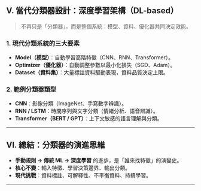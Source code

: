 
## V. 當代分類器設計：深度學習架構（DL-based）

> 不再只是「分類器」，而是整個系統：模型、資料、優化器共同決定效能。

### 1. 現代分類系統的三大要素

* **Model（模型）**：自動學習高階特徵（CNN、RNN、Transformer）。
* **Optimizer（優化器）**：自動調整參數以最小化損失（SGD、Adam）。
* **Dataset（資料集）**：大量標註資料驅動表現，資料品質決定上限。

### 2. 範例分類器類型

* **CNN**：影像分類（ImageNet、手寫數字辨識）。
* **RNN / LSTM**：時間序列與文字分類（情緒分析、語音辨識）。
* **Transformer（BERT / GPT）**：上下文敏感的語言理解與分類。

---

## VI. 總結：分類器的演進思維

* **手動規則 → 傳統 ML → 深度學習** 的進步，是「誰來找特徵」的演變史。
* **核心不變**：輸入特徵、學習決策邊界、輸出分類。
* **現代挑戰**：資料標註、可解釋性、不平衡資料、持續學習。

---

